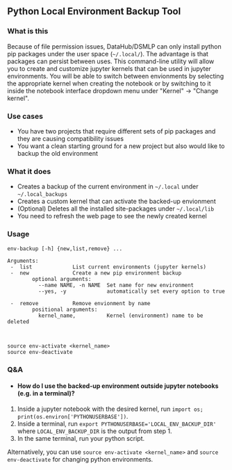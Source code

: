 ## Python Local Environment Backup Tool

### What is this
Because of file permission issues, DataHub/DSMLP can only install python pip packages under the user space (`~/.local/`). The advantage is that packages can persist between uses. This command-line utility will allow you to create and customize jupyter kernels that can be used in jupyter environments. You will be able to switch between envionments by selecting the appropriate kernel when creating the notebook or by switching to it inside the notebook interface dropdown menu under "Kernel" -> "Change kernel".

### Use cases
- You have two projects that require different sets of pip packages and they are causing compatibility issues
- You want a clean starting ground for a new project but also would like to backup the old environment

### What it does
- Creates a backup of the current environment in `~/.local` under `~/.local_backups`
- Creates a custom kernel that can activate the backed-up envionment
- (Optional) Deletes all the installed site-packages under `~/.local/lib`
- You need to refresh the web page to see the newly created kernel

### Usage
```
env-backup [-h] {new,list,remove} ...

Arguments:
 -  list             List current environments (jupyter kernels)
 -  new              Create a new pip environment backup
        optional arguments:
          --name NAME, -n NAME  Set name for new environment
          --yes, -y             automatically set every option to true

 -  remove           Remove envionment by name
        positional arguments:
          kernel_name,          Kernel (environment) name to be deleted



source env-activate <kernel_name>
source env-deactivate
```

### Q&A
- #### How do I use the backed-up environment outside jupyter notebooks (e.g. in a terminal)?


1. Inside a jupyter notebook with the desired kernel, run `import os; print(os.environ['PYTHONUSERBASE'])`.
2. Inside a terminal, run `export PYTHONUSERBASE='LOCAL_ENV_BACKUP_DIR'` where `LOCAL_ENV_BACKUP_DIR` is the output from step 1.
3. In the same terminal, run your python script.

Alternatively, you can use `source env-activate <kernel_name>` and `source env-deactivate` for changing python environments.
